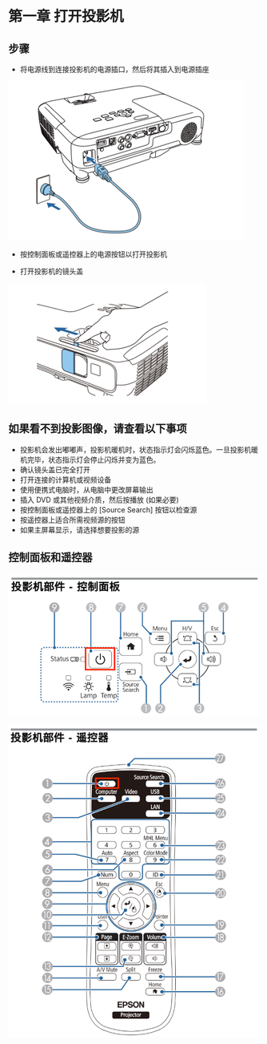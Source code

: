 # 第一章 打开投影机
## 步骤
- 将电源线到连接投影机的电源插口，然后将其插入到电源插座

![打开投影机](../images/Turn_on_the_projector.png)
- 按控制面板或遥控器上的电源按钮以打开投影机 

- 打开投影机的镜头盖

![打开镜头盖](../images/Open_the_cover.png)

## 如果看不到投影图像，请查看以下事项
- 投影机会发出嘟嘟声，投影机暖机时，状态指示灯会闪烁蓝色。一旦投影机暖机完毕，状态指示灯会停止闪烁并变为蓝色。 
- 确认镜头盖已完全打开
- 打开连接的计算机或视频设备
- 使用便携式电脑时，从电脑中更改屏幕输出
- 插入 DVD 或其他视频介质，然后按播放 (如果必要)
- 按控制面板或遥控器上的 [Source Search] 按钮以检查源
- 按遥控器上适合所需视频源的按钮
- 如果主屏幕显示，请选择想要投影的源

## 控制面板和遥控器
![控制面板](../images/Controller.png)

![遥控器](../images/Mobile.png)
